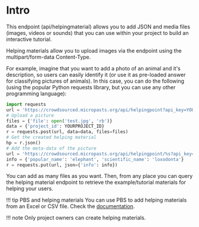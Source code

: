 # Intro
This endpoint (api/helpingmaterial) allows you to add JSON and media files (images, videos or sounds) that you can use within your project to build an interactive tutorial.

Helping materials allow you to upload images via the endpoint using the multipart/form-data Content-Type.

For example, imagine that you want to add a photo of an animal and it's description, so users can easily identify it (or use it as pre-loaded
answer for classifying pictures of animals). In this case, you can do
the following (using the popular Python requests library, but you can
use any other programming language):

``` python
import requests
url = 'https://crowdsourced.micropasts.org/api/helpingpoint?api_key=YOURKEY'
# Upload a picture
files = {'file': open('test.jpg', 'rb')}
data = {'project_id': YOURPROJECT_ID}
r = requests.post(url, data=data, files=files)
# Get the created helping material
hp = r.json()
# Add the meta-data of the picture
url = 'https://crowdsourced.micropasts.org/api/helpingpoint/%s?api_key=YOURKEY' % hp['id']
info = {'popular_name': 'elephant', 'scientific_name': 'loxodonta'}
r = requests.put(url, json={'info': info})
```

You can add as many files as you want. Then, from any place you can
query the helping material endpoint to retrieve the example/tutorial
materials for helping your users.

!!! tip PBS and helping materials
     You can use PBS to add helping materials from an Excel or CSV file. Check the [documentation](../../build/pbs.md#helping-materials).

!!! note
     Only project owners can create helping materials.
